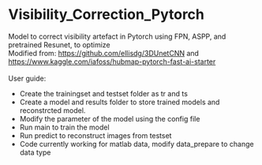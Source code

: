 # Visibility_Correction_Pytorch

Model to correct visibility artefact in Pytorch using FPN, ASPP, and pretrained Resunet, to optimize <br/>
Modified from: https://github.com/ellisdg/3DUnetCNN and https://www.kaggle.com/iafoss/hubmap-pytorch-fast-ai-starter <br/>
<br/>
User guide:

* Create the trainingset and testset folder as tr and ts
* Create a model and results folder to store trained models and reconstrcted model.
* Modify the parameter of the model using the config file
* Run main to train the model
* Run predict to reconstruct images from testset
* Code currently working for matlab data, modify data_prepare to change data type
